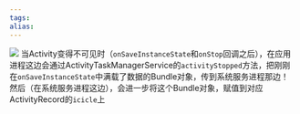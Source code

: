 ```yaml
---
tags: 
alias:
---
```

![](https://gd-hbimg.huaban.com/a601ee12826c71495877c95cb3a077b214e54bc626328-vKCmPf) 
当Activity变得不可见时（`onSaveInstanceState`和`onStop`回调之后），在应用进程这边会通过ActivityTaskManagerService的`activityStopped`方法，把刚刚在`onSaveInstanceState`中满载了数据的Bundle对象，传到系统服务进程那边！ 然后（在系统服务进程这边），会进一步将这个Bundle对象，赋值到对应ActivityRecord的`icicle`上


